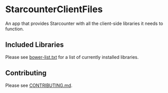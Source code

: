 # StarcounterClientFiles

An app that provides Starcounter with all the client-side libraries it needs to function.

## Included Libraries

Please see [bower-list.txt](bower-list.txt) for a list of currently installed libraries.

## Contributing

Please see [CONTRIBUTING.md](CONTRIBUTING.md).